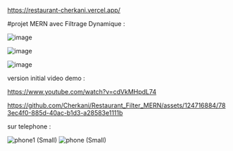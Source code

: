 
https://restaurant-cherkani.vercel.app/



#projet MERN avec Filtrage Dynamique  :


![image](https://github.com/Cherkani/Restaurant_Filter_MERN/assets/124716884/42fe54c6-5a0e-4d7f-be89-8208f16174ab)


![image](https://github.com/Cherkani/Restaurant_Filter_MERN/assets/124716884/7467e6fe-403b-4115-a3bf-f3c4a4936f9c)



![image](https://github.com/Cherkani/Restaurant_Filter_MERN/assets/124716884/4b346894-4659-4b01-a628-5fd75e5a86b5)



version initial video demo :


https://www.youtube.com/watch?v=cdVkMHpdL74

https://github.com/Cherkani/Restaurant_Filter_MERN/assets/124716884/783ec4f0-885d-40ac-b1d3-a28583e1111b

sur telephone :

![phone1 (Small)](https://github.com/Cherkani/Restaurant_Filter_MERN/assets/124716884/9e97734e-268e-442a-9f9b-36b6e1f382b3)
![phone (Small)](https://github.com/Cherkani/Restaurant_Filter_MERN/assets/124716884/0bf760c8-987f-4fc5-9c08-7b9187f03e14)
